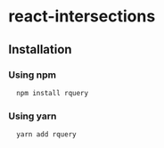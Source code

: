 # react-intersections

## Installation

### Using npm

```cmd
  npm install rquery
```

### Using yarn

```cmd
  yarn add rquery
```
